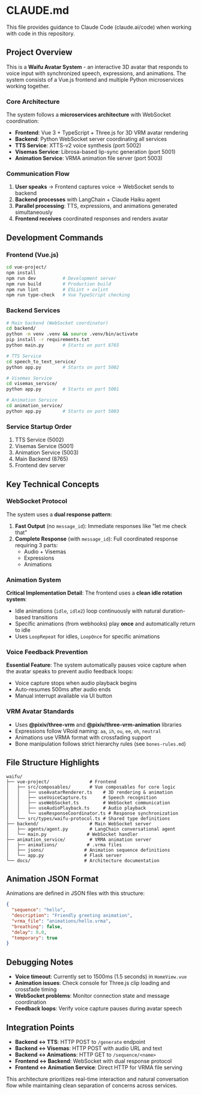 # CLAUDE.md

This file provides guidance to Claude Code (claude.ai/code) when working with code in this repository.

## Project Overview

This is a **Waifu Avatar System** - an interactive 3D avatar that responds to voice input with synchronized speech, expressions, and animations. The system consists of a Vue.js frontend and multiple Python microservices working together.

### Core Architecture

The system follows a **microservices architecture** with WebSocket coordination:

- **Frontend**: Vue 3 + TypeScript + Three.js for 3D VRM avatar rendering
- **Backend**: Python WebSocket server coordinating all services
- **TTS Service**: XTTS-v2 voice synthesis (port 5002)
- **Visemas Service**: Librosa-based lip-sync generation (port 5001) 
- **Animation Service**: VRMA animation file server (port 5003)

### Communication Flow

1. **User speaks** → Frontend captures voice → WebSocket sends to backend
2. **Backend processes** with LangChain + Claude Haiku agent
3. **Parallel processing**: TTS, expressions, and animations generated simultaneously
4. **Frontend receives** coordinated responses and renders avatar

## Development Commands

### Frontend (Vue.js)
```bash
cd vue-project/
npm install
npm run dev          # Development server
npm run build        # Production build
npm run lint         # ESLint + oxlint
npm run type-check   # Vue TypeScript checking
```

### Backend Services
```bash
# Main backend (WebSocket coordinator)
cd backend/
python -m venv .venv && source .venv/bin/activate
pip install -r requirements.txt
python main.py       # Starts on port 8765

# TTS Service 
cd speech_to_text_service/
python app.py        # Starts on port 5002

# Visemas Service
cd visemas_service/
python app.py        # Starts on port 5001

# Animation Service
cd animation_service/
python app.py        # Starts on port 5003
```

### Service Startup Order
1. TTS Service (5002)
2. Visemas Service (5001) 
3. Animation Service (5003)
4. Main Backend (8765)
5. Frontend dev server

## Key Technical Concepts

### WebSocket Protocol

The system uses a **dual response pattern**:

1. **Fast Output** (no `message_id`): Immediate responses like "let me check that"
2. **Complete Response** (with `message_id`): Full coordinated response requiring 3 parts:
   - Audio + Visemas
   - Expressions 
   - Animations

### Animation System

**Critical Implementation Detail**: The frontend uses a **clean idle rotation system**:
- Idle animations (`idle`, `idle2`) loop continuously with natural duration-based transitions
- Specific animations (from webhooks) play **once** and automatically return to idle
- Uses `LoopRepeat` for idles, `LoopOnce` for specific animations

### Voice Feedback Prevention

**Essential Feature**: The system automatically pauses voice capture when the avatar speaks to prevent audio feedback loops:
- Voice capture stops when audio playback begins
- Auto-resumes 500ms after audio ends
- Manual interrupt available via UI button

### VRM Avatar Standards

- Uses **@pixiv/three-vrm** and **@pixiv/three-vrm-animation** libraries
- Expressions follow VRoid naming: `aa`, `ih`, `ou`, `ee`, `oh`, `neutral`
- Animations use VRMA format with crossfading support
- Bone manipulation follows strict hierarchy rules (see `bones-rules.md`)

## File Structure Highlights

```
waifu/
├── vue-project/               # Frontend
│   ├── src/composables/       # Vue composables for core logic
│   │   ├── useAvatarRenderer.ts    # 3D rendering & animation
│   │   ├── useVoiceCapture.ts      # Speech recognition
│   │   ├── useWebSocket.ts         # WebSocket communication
│   │   ├── useAudioPlayback.ts     # Audio playback
│   │   └── useResponseCoordinator.ts # Response synchronization
│   └── src/types/waifu-protocol.ts # Shared type definitions
├── backend/                   # Main WebSocket server
│   ├── agents/agent.py        # LangChain conversational agent
│   └── main.py               # WebSocket handler
├── animation_service/         # VRMA animation server
│   ├── animations/           # .vrma files
│   ├── jsons/               # Animation sequence definitions
│   └── app.py               # Flask server
└── docs/                    # Architecture documentation
```

## Animation JSON Format

Animations are defined in JSON files with this structure:
```json
{
  "sequence": "hello",
  "description": "Friendly greeting animation",
  "vrma_file": "animations/hello.vrma",
  "breathing": false,
  "delay": 0.0,
  "temporary": true
}
```

## Debugging Notes

- **Voice timeout**: Currently set to 1500ms (1.5 seconds) in `HomeView.vue`
- **Animation issues**: Check console for Three.js clip loading and crossfade timing
- **WebSocket problems**: Monitor connection state and message coordination
- **Feedback loops**: Verify voice capture pauses during avatar speech

## Integration Points

- **Backend ↔ TTS**: HTTP POST to `/generate` endpoint
- **Backend ↔ Visemas**: HTTP POST with audio URL and text  
- **Backend ↔ Animations**: HTTP GET to `/sequence/<name>`
- **Frontend ↔ Backend**: WebSocket with dual response protocol
- **Frontend ↔ Animation Service**: Direct HTTP for VRMA file serving

This architecture prioritizes real-time interaction and natural conversation flow while maintaining clean separation of concerns across services.